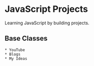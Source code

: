 # JavaScript Projects

Learning JavaScript by building projects.


## Base Classes
    * YouTube
    * Blogs
    * My Ideas
